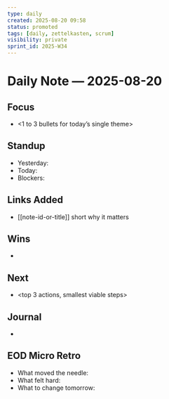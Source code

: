 ```yaml
---
type: daily
created: 2025-08-20 09:58
status: promoted
tags: [daily, zettelkasten, scrum]
visibility: private
sprint_id: 2025-W34
---
```



# Daily Note — 2025-08-20

## Focus
- <1 to 3 bullets for today’s single theme>

## Standup
- Yesterday: 
- Today: 
- Blockers: 

## Links Added
- [[note-id-or-title]] short why it matters

## Wins
- <fast wins and tiny proofs>

## Next
- <top 3 actions, smallest viable steps>

## Journal
- <freeform>

## EOD Micro Retro
- What moved the needle:
- What felt hard:
- What to change tomorrow:
